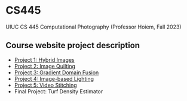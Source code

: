 # CS445
UIUC CS 445 Computational Photography (Professor Hoiem, Fall 2023) 

## Course website project description
- [Project 1: Hybrid Images](https://courses.engr.illinois.edu/cs445/fa2023/projects/hybrid/ComputationalPhotography_ProjectHybrid.html)
- [Project 2: Image Quilting](https://courses.engr.illinois.edu/cs445/fa2023/projects/quilting/ComputationalPhotography_ProjectQuilting.html)
- [Project 3: Gradient Domain Fusion](https://courses.engr.illinois.edu/cs445/fa2023/projects/gradient/ComputationalPhotography_ProjectGradient.html)
- [Project 4: Image-based Lighting](https://courses.engr.illinois.edu/cs445/fa2023/projects/ibl/ComputationalPhotography_ProjectIBL.html)
- [Project 5: Video Stitching](https://courses.engr.illinois.edu/cs445/fa2023/projects/video/ComputationalPhotograph_ProjectVideo.html)
- Final Project: Turf Density Estimator

